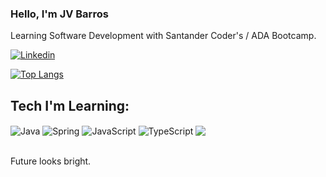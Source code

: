 ### Hello, I'm JV Barros

Learning Software Development with Santander Coder's / ADA Bootcamp.

[![Linkedin](https://img.shields.io/badge/LinkedIn-0077B5?style=for-the-badge&logo=linkedin&logoColor=white)](https://www.linkedin.com/in/john-victor-barros/)

[![Top Langs](https://github-readme-stats.vercel.app/api/top-langs/?username=johnjvbarros&layout=compact)](https://github.com/anuraghazra/github-readme-stats)

## Tech I'm Learning:

<div>
      <img align="center" alt="Java" src="https://img.shields.io/badge/Java-ED8B00?style=for-the-badge&logo=openjdk&logoColor=white">
      <img align="center" alt="Spring" src="https://img.shields.io/badge/Spring-20232A?style=for-the-badge&logo=spring&logoColor=61DAFB">
      <img align="center" alt="JavaScript" src="https://img.shields.io/badge/JavaScript-F7DF1E?style=for-the-badge&logo=javascript&logoColor=black">
        <img align="center" alt="TypeScript" src="https://img.shields.io/badge/TypeScript-007ACC?style=for-the-badge&logo=typescript&logoColor=white">
     <img align="center" src="https://img.shields.io/badge/Angular-DD0031?style=for-the-badge&logo=angular&logoColor=white">
</div>
<br />

Future looks bright.
<!--
**johnjvbarros/johnjvbarros** is a ✨ _special_ ✨ repository because its `README.md` (this file) appears on your GitHub profile.

Here are some rand(facts) about me:

- 🤔 Learning new things is a hobby for me, and I have found myself now in love with Software Development (JS > React > ...)
- 📈 I love working with Excel, and through it I found myself going down the rabbit hole to coding (mostly RPA projects).
- 🎹 I taught myself to play the acoustic guitar, ukulele, piano and banjo.
- 🌐 I speak English and Portuguese fluently, but also studied French for 3 years (Oui je n'ai pas oublie completment comment écrire et parler).
- 🎓 I graduated in Electrical Engineering, but have been working with IT and Sales and I love it!
- 🍴 I love cooking, learning new recipes and eating. Having meals with people is my love language.
-->
